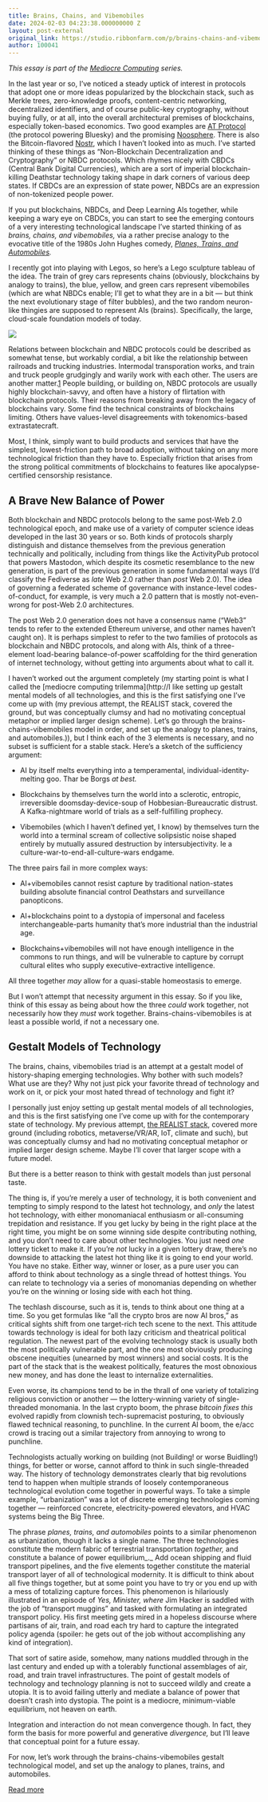 ```yaml
---
title: Brains, Chains, and Vibemobiles
date: 2024-02-03 04:23:38.000000000 Z
layout: post-external
original_link: https://studio.ribbonfarm.com/p/brains-chains-and-vibemobiles
author: 100041
---
```


_This essay is part of the [Mediocre Computing](https://studio.ribbonfarm.com/p/mediocre-computing) series._

In the last year or so, I’ve noticed a steady uptick of interest in protocols that adopt one or more ideas popularized by the blockchain stack, such as Merkle trees, zero-knowledge proofs, content-centric networking, decentralized identifiers, and of course public-key cryptography, without buying fully, or at all, into the overall architectural premises of blockchains, especially token-based economics. Two good examples are [AT Protocol](https://atproto.com/) (the protocol powering Bluesky) and the promising [Noosphere](https://subconscious.substack.com/p/noosphere-a-protocol-for-thought). There is also the Bitcoin-flavored [Nostr](https://nostr.com/), which I haven’t looked into as much. I’ve started thinking of these things as “Non-Blockchain Decentralization and Cryptography” or NBDC protocols. Which rhymes nicely with CBDCs (Central Bank Digital Currencies), which are a sort of imperial blockchain-killing Deathstar technology taking shape in dark corners of various deep states. If CBDCs are an expression of state power, NBDCs are an expression of non-tokenized people power.

If you put blockchains, NBDCs, and Deep Learning AIs together, while keeping a wary eye on CBDCs, you can start to see the emerging contours of a very interesting technological landscape I’ve started thinking of as _brains, chains, and vibemobiles,_ via a rather precise analogy to the evocative title of the 1980s John Hughes comedy, _[Planes, Trains, and Automobiles](https://en.wikipedia.org/wiki/Planes,_Trains_and_Automobiles)._

I recently got into playing with Legos, so here’s a Lego sculpture tableau of the idea. The train of grey cars represents chains (obviously, blockchains by analogy to trains), the blue, yellow, and green cars represent vibemobiles (which are what NBDCs enable; I’ll get to what they are in a bit — but think the next evolutionary stage of filter bubbles), and the two random neuron-like thingies are supposed to represent AIs (brains). Specifically, the large, cloud-scale foundation models of today.

[![](https://substackcdn.com/image/fetch/w_1456,c_limit,f_auto,q_auto:good,fl_progressive:steep/https%3A%2F%2Fsubstack-post-media.s3.amazonaws.com%2Fpublic%2Fimages%2F3dc8a821-96b8-4cc2-842c-bee017fe6a4a_4032x3024.jpeg)](https://substackcdn.com/image/fetch/f_auto,q_auto:good,fl_progressive:steep/https%3A%2F%2Fsubstack-post-media.s3.amazonaws.com%2Fpublic%2Fimages%2F3dc8a821-96b8-4cc2-842c-bee017fe6a4a_4032x3024.jpeg)

Relations between blockchain and NBDC protocols could be described as somewhat tense, but workably cordial, a bit like the relationship between railroads and trucking industries. Intermodal transporation works, and train and truck people grudgingly and warily work with each other. The users are another matter.[1](#footnote-1) People building, or building on, NBDC protocols are usually highly blockchain-savvy, and often have a history of flirtation with blockchain protocols. Their reasons from breaking away from the legacy of blockchains vary. Some find the technical constraints of blockchains limiting. Others have values-level disagreements with tokenomics-based extrastatecraft.

Most, I think, simply want to build products and services that have the simplest, lowest-friction path to broad adoption, without taking on any more technological friction than they have to. Especially friction that arises from the strong political commitments of blockchains to features like apocalypse-certified censorship resistance.

## A Brave New Balance of Power

Both blockchain and NBDC protocols belong to the same post-Web 2.0 technological epoch, and make use of a variety of computer science ideas developed in the last 30 years or so. Both kinds of protocols sharply distinguish and distance themselves from the previous generation technically and politically, including from things like the ActivityPub protocol that powers Mastodon, which despite its cosmetic resemblance to the new generation, is part of the previous generation in some fundamental ways (I’d classify the Fediverse as _late_ Web 2.0 rather than _post_ Web 2.0). The idea of governing a federated scheme of governance with instance-level codes-of-conduct, for example, is very much a 2.0 pattern that is mostly not-even-wrong for post-Web 2.0 architectures.

The post Web 2.0 generation does not have a consensus name (“Web3” tends to refer to the extended Ethereum universe, and other names haven’t caught on). It is perhaps simplest to refer to the two families of protocols as blockchain and NBDC protocols, and along with AIs, think of a three-element load-bearing balance-of-power scaffolding for the third generation of internet technology, without getting into arguments about what to call it.

I haven’t worked out the argument completely (my starting point is what I called the [mediocre computing trilemma](http://I like setting up gestalt mental models of all technologies, and this is the first satisfying one I’ve come up with (my previous attempt, the REALIST stack, covered the ground, but was conceptually clumsy and had no motivating conceptual metaphor or implied larger design scheme). Let’s go through the brains-chains-vibemobiles model in order, and set up the analogy to planes, trains, and automobiles.)), but I think each of the 3 elements is necessary, and no subset is sufficient for a stable stack. Here’s a sketch of the sufficiency argument:

- AI by itself melts everything into a temperamental, individual-identity-melting goo. Thar be Borgs _at best._

- Blockchains by themselves turn the world into a sclerotic, entropic, irreversible doomsday-device-soup of Hobbesian-Bureaucratic distrust. A Kafka-nightmare world of trials as a self-fulfilling prophecy.

- Vibemobiles (which I haven’t defined yet, I know) by themselves turn the world into a terminal scream of collective solipsistic noise shaped entirely by mutually assured destruction by intersubjectivity. Ie a culture-war-to-end-all-culture-wars endgame.

The three pairs fail in more complex ways:

- AI+vibemobiles cannot resist capture by traditional nation-states building absolute financial control Deathstars and surveillance panopticons.

- AI+blockchains point to a dystopia of impersonal and faceless interchangeable-parts humanity that’s more industrial than the industrial age.

- Blockchains+vibemobiles will not have enough intelligence in the commons to run things, and will be vulnerable to capture by corrupt cultural elites who supply executive-extractive intelligence. 

All three together _may_ allow for a quasi-stable homeostasis to emerge.

But I won’t attempt that necessity argument in this essay. So if you like, think of this essay as being about how the three _could_ work together, not necessarily how they _must_ work together. Brains-chains-vibemobiles is at least a possible world, if not a necessary one.

## Gestalt Models of Technology

The brains, chains, vibemobiles triad is an attempt at a gestalt model of history-shaping emerging technologies. Why bother with such models? What use are they? Why not just pick your favorite thread of technology and work on it, or pick your most hated thread of technology and fight it?

I personally just enjoy setting up gestalt mental models of all technologies, and this is the first satisfying one I’ve come up with for the contemporary state of technology. My previous attempt, [the REALIST stack](https://studio.ribbonfarm.com/p/the-realist-stack), covered more ground (including robotics, metaverse/VR/AR, IoT, climate and such), but was conceptually clumsy and had no motivating conceptual metaphor or implied larger design scheme. Maybe I’ll cover that larger scope with a future model.

But there is a better reason to think with gestalt models than just personal taste.

The thing is, if you’re merely a user of technology, it is both convenient and tempting to simply respond to the latest hot technology, and _only_ the latest hot technology, with either monomaniacal enthusiasm or all-consuming trepidation and resistance. If you get lucky by being in the right place at the right time, you might be on some winning side despite contributing nothing, and you don’t need to care about other technologies. You just need _one_ lottery ticket to make it. If you’re _not_ lucky in a given lottery draw, there’s no downside to attacking the latest hot thing like it is going to end your world. You have no stake. Either way, winner or loser, as a pure user you can afford to think about technology as a single thread of hottest things. You can relate to technology via a series of monomanias depending on whether you’re on the winning or losing side with each hot thing.

The techlash discourse, such as it is, tends to think about one thing at a time. So you get formulas like “all the crypto bros are now AI bros,” as critical sights shift from one target-rich tech scene to the next. This attitude towards technology is ideal for both lazy criticism and theatrical political regulation. The newest part of the evolving technology stack is usually both the most politically vulnerable part, and the one most obviously producing obscene inequities (unearned by most winners) and social costs. It is the part of the stack that is the weakest politically, features the most obnoxious new money, and has done the least to internalize externalities.

Even worse, its champions tend to be in the thrall of one variety of totalizing religious conviction or another — the lottery-winning variety of single-threaded monomania. In the last crypto boom, the phrase _bitcoin fixes this_ evolved rapidly from clownish tech-supremacist posturing, to obviously flawed technical reasoning, to punchline. In the current AI boom, the e/acc crowd is tracing out a similar trajectory from annoying to wrong to punchline.

Technologists actually working on building (not Building! or worse Buidling!) things, for better or worse, cannot afford to think in such single-threaded way. The history of technology demonstrates clearly that big revolutions tend to happen when multiple strands of loosely contemporaneous technological evolution come together in powerful ways. To take a simple example, “urbanization” was a lot of discrete emerging technologies coming together — reinforced concrete, electricity-powered elevators, and HVAC systems being the Big Three.

The phrase _planes, trains, and automobiles_ points to a similar phenomenon as urbanization, though it lacks a single name. The three technologies constitute the modern fabric of terrestrial transportation _together,_ and constitute a balance of power equilibrium_._ Add ocean shipping and fluid transport pipelines, and the five elements together constitute the material transport layer of all of technological modernity. It is difficult to think about all five things together, but at some point you have to try or you end up with a mess of totalizing capture forces. This phenomenon is hilariously illustrated in an episode of _Yes, Minister, where_ Jim Hacker is saddled with the job of “transport muggins” and tasked with formulating an integrated transport policy. His first meeting gets mired in a hopeless discourse where partisans of air, train, and road each try hard to capture the integrated policy agenda (spoiler: he gets out of the job without accomplishing any kind of integration).

That sort of satire aside, somehow, many nations muddled through in the last century and ended up with a tolerably functional assemblages of air, road, and train travel infrastructures. The point of gestalt models of technology and technology planning is not to succeed wildly and create a utopia. It is to avoid failing utterly and mediate a balance of power that doesn’t crash into dystopia. The point is a mediocre, minimum-viable equilibrium, not heaven on earth.

Integration and interaction do not mean convergence though. In fact, they form the basis for more powerful and generative _divergence,_ but I’ll leave that conceptual point for a future essay.

For now, let’s work through the brains-chains-vibemobiles gestalt technological model, and set up the analogy to planes, trains, and automobiles.

[Read more](https://studio.ribbonfarm.com/p/brains-chains-and-vibemobiles)

